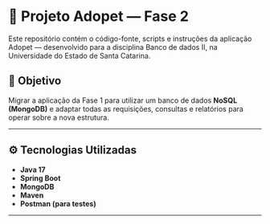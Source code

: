 # 🐾 Projeto Adopet — Fase 2

Este repositório contém o código-fonte, scripts e instruções da aplicação Adopet — desenvolvido para a disciplina Banco de dados II, na Universidade do Estado de Santa Catarina.

## 📌 Objetivo

Migrar a aplicação da Fase 1 para utilizar um banco de dados **NoSQL (MongoDB)** e adaptar todas as requisições, consultas e relatórios para operar sobre a nova estrutura.

---

## ⚙️ Tecnologias Utilizadas

- **Java 17**
- **Spring Boot**
- **MongoDB**
- **Maven**
- **Postman (para testes)**

---

